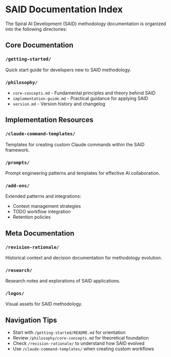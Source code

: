 # SAID Documentation Index

The Spiral AI Development (SAID) methodology documentation is organized into the following directories:

## Core Documentation

### `/getting-started/`
Quick start guide for developers new to SAID methodology.

### `/philosophy/`
- `core-concepts.md` - Fundamental principles and theory behind SAID
- `implementation-guide.md` - Practical guidance for applying SAID
- `version.md` - Version history and changelog

## Implementation Resources

### `/claude-command-templates/`
Templates for creating custom Claude commands within the SAID framework.

### `/prompts/`
Prompt engineering patterns and templates for effective AI collaboration.

### `/add-ons/`
Extended patterns and integrations:
- Context management strategies
- TODO workflow integration
- Retention policies

## Meta Documentation

### `/revision-rationale/`
Historical context and decision documentation for methodology evolution.

### `/research/`
Research notes and explorations of SAID applications.

### `/logos/`
Visual assets for SAID methodology.

## Navigation Tips

- Start with `/getting-started/README.md` for orientation
- Review `/philosophy/core-concepts.md` for theoretical foundation
- Check `/revision-rationale/` to understand how SAID evolved
- Use `/claude-command-templates/` when creating custom workflows